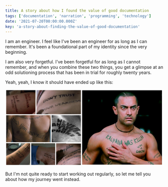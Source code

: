 ```yaml
---
title: A story about how I found the value of good documentation
tags: ['documentation', 'narration', 'programming', 'technology']
date: '2021-07-20T00:00:00.000Z'
key: 'a-story-about-finding-the-value-of-good-documentation'
---
```


I am an engineer. I feel like I've been an engineer for as long as I can remember. It's been a foundational part of my identity since the very beginning.

I am also very forgetful. I've been forgetful for as long as I cannot remember, and when you combine these two things, you get a glimpse at an odd solutioning process that has been in trial for roughly twenty years.

Yeah, yeah, I know it should have ended up like this:

![](./memory.jpg)

But I'm not quite ready to start working out regularly, so let me tell you about how my journey went instead.
